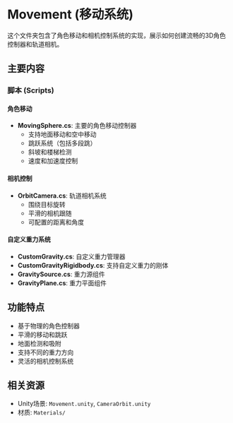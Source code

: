 # Movement (移动系统)

这个文件夹包含了角色移动和相机控制系统的实现，展示如何创建流畅的3D角色控制器和轨道相机。

## 主要内容

### 脚本 (Scripts)

#### 角色移动
- **MovingSphere.cs**: 主要的角色移动控制器
  - 支持地面移动和空中移动
  - 跳跃系统（包括多段跳）
  - 斜坡和楼梯检测
  - 速度和加速度控制

#### 相机控制
- **OrbitCamera.cs**: 轨道相机系统
  - 围绕目标旋转
  - 平滑的相机跟随
  - 可配置的距离和角度

#### 自定义重力系统
- **CustomGravity.cs**: 自定义重力管理器
- **CustomGravityRigidbody.cs**: 支持自定义重力的刚体
- **GravitySource.cs**: 重力源组件
- **GravityPlane.cs**: 重力平面组件

## 功能特点

- 基于物理的角色控制器
- 平滑的移动和跳跃
- 地面检测和吸附
- 支持不同的重力方向
- 灵活的相机控制系统

## 相关资源

- Unity场景: `Movement.unity`, `CameraOrbit.unity`
- 材质: `Materials/`
